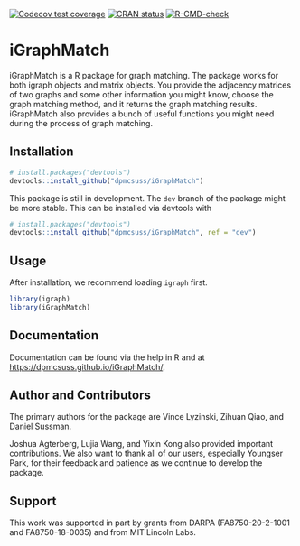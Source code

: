 <!-- badges: start -->
[![Codecov test coverage](https://codecov.io/gh/dpmcsuss/iGraphMatch/branch/dev/graph/badge.svg)](https://codecov.io/gh/dpmcsuss/iGraphMatch?branch=dev)
[![CRAN status](https://www.r-pkg.org/badges/version/iGraphMatch)](https://CRAN.R-project.org/package=iGraphMatch)
[![R-CMD-check](https://github.com/dpmcsuss/iGraphMatch/workflows/R-CMD-check/badge.svg)](https://github.com/dpmcsuss/iGraphMatch/actions)
<!-- badges: end -->

<!-- [![Build Status](https://travis-ci.com/dpmcsuss/iGraphMatch.svg?branch=dev)](https://travis-ci.com/dpmcsuss/iGraphMatch) -->

# iGraphMatch

iGraphMatch is a R package for graph matching. The package works for both igraph objects and matrix objects. You provide the adjacency matrices of two graphs and some other information you might know, choose the graph matching method, and it returns the graph matching results. iGraphMatch also provides a bunch of useful functions you might need during the process of graph matching.

Installation
------------
``` r
# install.packages("devtools")
devtools::install_github("dpmcsuss/iGraphMatch")
```

This package is still in development. The `dev` branch of the package might be more stable. This can be installed via devtools with

``` r
# install.packages("devtools")
devtools::install_github("dpmcsuss/iGraphMatch", ref = "dev")
```

Usage
------------

After installation, we recommend loading `igraph` first.
``` r
library(igraph)
library(iGraphMatch)
``` 

Documentation
------------

Documentation can be found via the help in R and at https://dpmcsuss.github.io/iGraphMatch/.



Author and Contributors
-----------------------

The primary authors for the package are Vince Lyzinski, Zihuan Qiao, and Daniel Sussman.

Joshua Agterberg, Lujia Wang, and Yixin Kong also provided important contributions. We also want to thank all of our users, especially Youngser Park, for their feedback and patience as we continue to develop the package.


Support
-------

This work was supported in part by grants from DARPA (FA8750-20-2-1001 and FA8750-18-0035) and from MIT Lincoln Labs.
